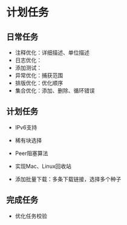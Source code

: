 # 计划任务

## 日常任务

* 注释优化：详细描述、单位描述
* 日志优化：
* 添加测试：
* 异常优化：捕获范围
* 排版优化：优化顺序
* 集合优化：添加、删除、循环错误

## 计划任务

* IPv6支持
* 稀有块选择
* Peer阻塞算法
* 实现Mac、Linux回收站

* 添加批量下载：多条下载链接，选择多个种子

## 完成任务

* 优化任务校验
